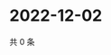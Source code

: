 # 2022-12-02

共 0 条

<!-- BEGIN WEIBO -->
<!-- 最后更新时间 Fri Dec 02 2022 17:13:32 GMT+0800 (China Standard Time) -->

<!-- END WEIBO -->
